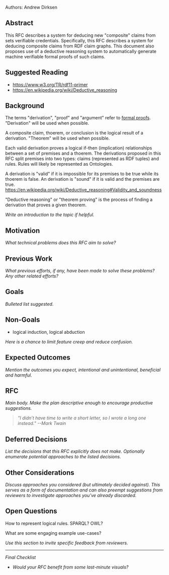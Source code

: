 Authors: Andrew Dirksen

## Abstract

This RFC describes a system for deducing new "composite" claims from sets verifiable credentials. Specifically, this RFC describes a system for deducing composite claims from RDF claim graphs. This document also proposes use of a deductive reasoning system to automatically generate machine verifiable formal proofs of such claims.

## Suggested Reading

- https://www.w3.org/TR/rdf11-primer
- https://en.wikipedia.org/wiki/Deductive_reasoning

## Background

The terms "derivation", "proof" and "argument" refer to [formal proofs](https://en.wikipedia.org/wiki/Formal_proof). "Derivation" will be used when possible.

A composite claim, thoerem, or conclusion is the logical result of a derivation. "Theorem" will be used when possible.

Each valid derivation proves a logical if-then (implication) relationships between a set of premises and a thoerem. The derivations proposed in this RFC split premises into two types: claims (represented as RDF tuples) and rules. Rules will likely be represented as Ontologies.

A derivation is "valid" if it is impossible for its premises to be true while its thoerem is false. An derivation is "sound" if it is valid and the premises are true. https://en.wikipedia.org/wiki/Deductive_reasoning#Validity_and_soundness

"Deductive reasoning" or "theorem proving" is the process of finding a derivation that proves a given theorem.

*Write an introduction to the topic if helpful.*

## Motivation

*What technical problems does this RFC aim to solve?*

## Previous Work

*What previous efforts, if any, have been made to solve these problems?*
*Any other related efforts?*

## Goals

*Bulleted list suggested.*

## Non-Goals

- logical induction, logical abduction

*Here is a chance to limit feature creep and reduce confusion.*

## Expected Outcomes

*Mention the outcomes you expect, intentional and unintentional, beneficial and harmful.*

## RFC

*Main body. Make the plan descriptive enough to encourage productive suggestions.*

> *"I didn’t have time to write a short letter, so I wrote a long one instead."*
> *--Mark Twain*

## Deferred Decisions

*List the decisions that this RFC explicitly does not make. Optionally enumerate potential approaches to the listed decisions.*

## Other Considerations

*Discuss approaches you considered (but ultimately decided against). This serves as a form of documentation and can also preempt suggestions from reviewers to investigate approaches you’ve already discarded.*

## Open Questions

How to represent logical rules. SPARQL? OWL?

What are some engaging example use-cases?

*Use this section to invite specific feedback from reviewers.*

---

*Final Checklist*

- *Would your RFC benefit from some last-minute visuals?*
